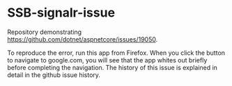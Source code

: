 # SSB-signalr-issue

Repository demonstrating https://github.com/dotnet/aspnetcore/issues/19050.

To reproduce the error, run this app from Firefox. When you click the button to navigate to google.com, you will see that the app whites out briefly before completing the navigation. The history of this issue is explained in detail in the github issue history.
